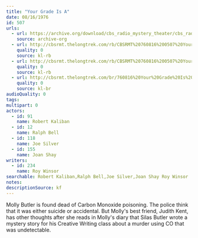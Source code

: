 ```yaml
---
title: "Your Grade Is A"
date: 08/16/1976
id: 507
urls: 
  - url: https://archive.org/download/cbs_radio_mystery_theater/cbs_radio_mystery_theater-0501-0550.zip/cbs_radio_mystery_theater-0501-0550%2Fcbsrmt_0507_your_grade_is_a.mp3
    source: archive-org
  - url: http://cbsrmt.thelongtrek.com/rb/CBSRMT%20760816%200507%20Your%20Grade%20is%20A_wuwm.mp3
    quality: 0
    source: kl-rb
  - url: http://cbsrmt.thelongtrek.com/rb/CBSRMT%20760816%200507%20Your%20Grade%20is%20A_wbbm_rb.mp3
    quality: 0
    source: kl-rb
  - url: http://cbsrmt.thelongtrek.com/br/760816%20Your%20Grade%20Is%20A-WOR.mp3
    quality: 0
    source: kl-br
audioQuality: 0
tags: 
multipart: 0
actors:  
  - id: 91
    name: Robert Kaliban  
  - id: 12
    name: Ralph Bell  
  - id: 118
    name: Joe Silver  
  - id: 155
    name: Joan Shay
writers:  
  - id: 234
    name: Roy Winsor
searchable: Robert Kaliban,Ralph Bell,Joe Silver,Joan Shay Roy Winsor
notes: 
descriptionSource: kf
---
```

Molly Butler is found dead of Carbon Monoxide poisoning. The police think that it was either suicide or accidental. But Molly's best friend, Judith Kent, has other thoughts after she reads in Molly's diary that Silas Butler wrote a mystery story for his Creative Writing class about a murder using CO that was undetectable.